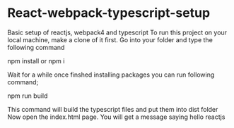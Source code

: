 # React-webpack-typescript-setup
Basic setup of reactjs, webpack4 and typescript
To run this project on your local machine, make a clone of it first. 
Go into your folder and type the following command

npm install or npm i

Wait for a while once finshed installing packages you can run following command;

npm run build

This command will build the typescript files and put them into dist folder
Now open the index.html page. You will get a message saying hello reactjs
